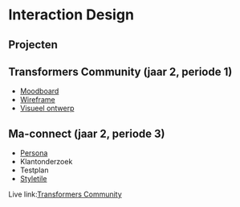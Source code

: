 # Interaction Design

## Projecten


## Transformers Community (jaar 2, periode 1)
 - <a href="https://www.canva.com/design/DAEqolCJkaU/qHFnoDW4UdomkaIYtxJKvg/view?utm_content=DAEqolCJkaU&utm_campaign=designshare&utm_medium=link2&utm_source=sharebutton">Moodboard</a>
 - <a href="https://xd.adobe.com/view/6fd39600-cbf9-469b-904c-1d680aa974c0-3a80/grid">Wireframe</a>
 - <a href="https://xd.adobe.com/view/0824c9c1-244b-4e6a-97a1-7be22e1428b0-5d77/grid">Visueel ontwerp</a>

## Ma-connect (jaar 2, periode 3)
 - <a href="https://xd.adobe.com/view/655f1f0c-256c-4b33-9d98-721d06c6075b-300c/">Persona</a>
 - Klantonderzoek
 - Testplan
 - <a href="https://xd.adobe.com/view/3c652a40-937b-42fd-aad0-c95f35c89dc8-6936/">Styletile</a>


Live link:<a href="http://31684.hosts1.ma-cloud.nl/f2m5-team/f2m5-social-responsibility-main">Transformers Community</a>


